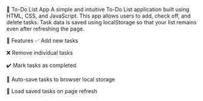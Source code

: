 📝 To-Do List App
A simple and intuitive To-Do List application built using HTML, CSS, and JavaScript. This app allows users to add, check off, and delete tasks. Task data is saved using localStorage so that your list remains even after refreshing the page.

🚀 Features
✅ Add new tasks

❌ Remove individual tasks

✔️ Mark tasks as completed

💾 Auto-save tasks to browser local storage

🔁 Load saved tasks on page refresh
